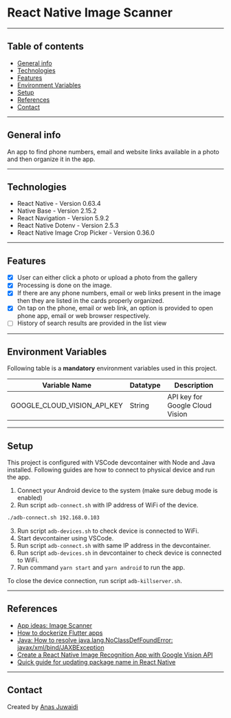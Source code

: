 # React Native Image Scanner

---

## Table of contents
* [General info](#general-info)
* [Technologies](#technologies)
* [Features](#features)
* [Environment Variables](#environment-variables)
* [Setup](#setup)
* [References](#references)
* [Contact](#contact)

---

## General info
An app to find phone numbers, email and website links available in a photo and then organize it in the app.

---

## Technologies
* React Native - Version 0.63.4
* Native Base - Version 2.15.2
* React Navigation - Version 5.9.2
* React Native Dotenv - Version 2.5.3
* React Native Image Crop Picker - Version 0.36.0

---

## Features
- [x] User can either click a photo or upload a photo from the gallery
- [x] Processing is done on the image.
- [x] If there are any phone numbers, email or web links present in the image then they are listed in the cards properly organized.
- [x] On tap on the phone, email or web link, an option is provided to open phone app, email or web browser respectively.
- [ ] History of search results are provided in the list view

---

## Environment Variables
Following table is a **mandatory** environment variables used in this project.

| Variable Name | Datatype | Description |
| --- | --- | --- |
| GOOGLE_CLOUD_VISION_API_KEY | String | API key for Google Cloud Vision |

---

## Setup

This project is configured with VSCode devcontainer with Node and Java installed. Following guides are how to connect to physical device and run the app.

1. Connect your Android device to the system (make sure debug mode is enabled)
2. Run script `adb-connect.sh` with IP address of WiFi of the device.
```sh
./adb-connect.sh 192.168.0.103
```
3. Run script `adb-devices.sh` to check device is connected to WiFi.
4. Start devcontainer using VSCode.
5. Run script `adb-connect.sh` with same IP address in the devcontainer.
6. Run script `adb-devices.sh` in devcontainer to check device is connected to WiFi.
7. Run command `yarn start` and `yarn android` to run the app.

To close the device connection, run script `adb-killserver.sh`.

---

## References
* [App ideas: Image Scanner](https://github.com/florinpop17/app-ideas/blob/master/Projects/2-Intermediate/Image-Scaner.md)
* [How to dockerize Flutter apps](https://blog.codemagic.io/how-to-dockerize-flutter-apps/)
* [Java: How to resolve java.lang.NoClassDefFoundError: javax/xml/bind/JAXBException](https://stackoverflow.com/questions/43574426/java-how-to-resolve-java-lang-noclassdeffounderror-javax-xml-bind-jaxbexceptio)
* [Create a React Native Image Recognition App with Google Vision API](https://blog.jscrambler.com/create-a-react-native-image-recognition-app-with-google-vision-api/)
* [Quick guide for updating package name in React Native](https://dev.to/karanpratapsingh/quick-guide-for-updating-package-name-in-react-native-3ei3)

---

## Contact
Created by [Anas Juwaidi](mailto:anas.didi95@gmail.com)

